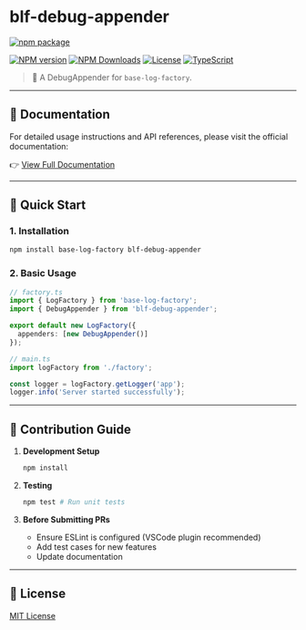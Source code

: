 # blf-debug-appender

[![npm package](https://nodei.co/npm/blf-debug-appender.png?downloads=true&downloadRank=true&stars=true)](https://www.npmjs.com/package/blf-debug-appender)

[![NPM version](https://img.shields.io/npm/v/blf-debug-appender.svg?style=flat)](https://npmjs.org/package/blf-debug-appender)
[![NPM Downloads](https://img.shields.io/npm/dm/blf-debug-appender.svg?style=flat)](https://npmjs.org/package/blf-debug-appender)
[![License](https://img.shields.io/badge/license-MIT-blue.svg)](LICENSE)
[![TypeScript](https://img.shields.io/badge/lang-TypeScript-007ACC.svg)](https://www.typescriptlang.org/)

> 🚀 A DebugAppender for `base-log-factory`.

---

## 📅 Documentation

For detailed usage instructions and API references, please visit the official documentation:

👉 [View Full Documentation](https://fengxinming.github.io/base-log-factory/)

---

## 🚀 Quick Start

### 1. Installation
```bash
npm install base-log-factory blf-debug-appender
```

### 2. Basic Usage
```typescript
// factory.ts
import { LogFactory } from 'base-log-factory';
import { DebugAppender } from 'blf-debug-appender';

export default new LogFactory({
  appenders: [new DebugAppender()]
});

// main.ts
import logFactory from './factory';

const logger = logFactory.getLogger('app');
logger.info('Server started successfully');
```

---

## 📝 Contribution Guide

1. **Development Setup**  
   ```bash
   npm install
   ```

2. **Testing**  
   ```bash
   npm test # Run unit tests
   ```

3. **Before Submitting PRs**  
   - Ensure ESLint is configured (VSCode plugin recommended)
   - Add test cases for new features
   - Update documentation

---

## 📄 License

[MIT License](../../LICENSE)
